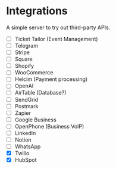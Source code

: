 # Integrations

A simple server to try out third-party APIs.

- [ ] Ticket Tailor (Event Management)
- [ ] Telegram
- [ ] Stripe
- [ ] Square
- [ ] Shopify
- [ ] WooCommerce
- [ ] Helcim (Payment processing)
- [ ] OpenAI
- [ ] AirTable (Database?)
- [ ] SendGrid
- [ ] Postmark
- [ ] Zapier
- [ ] Google Business
- [ ] OpenPhone (Business VoIP)
- [ ] LinkedIn
- [ ] Notion
- [ ] WhatsApp
- [x] Twilio
- [x] HubSpot